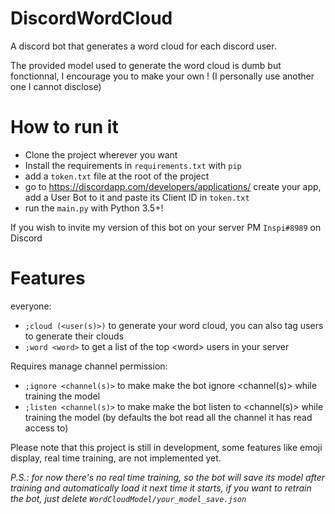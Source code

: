 # DiscordWordCloud
A discord bot that generates a word cloud for each discord user.

The provided model used to generate the word cloud is dumb but fonctionnal, 
I encourage you to make your own ! (I personally use another one I cannot disclose)

# How to run it
- Clone the project wherever you want
- Install the requirements in `requirements.txt` with `pip`
- add a `token.txt` file at the root of the project
- go to https://discordapp.com/developers/applications/ create your app, add a User Bot to it and paste its Client ID in `token.txt`
- run the `main.py` with Python 3.5+!

If you wish to invite my version of this bot on your server PM `Inspi#8989` on Discord

# Features
everyone:
- `;cloud (<user(s)>)` to generate your word cloud, you can also tag users to generate their clouds
- `;word <word>` to get a list of the top \<word> users in your server

Requires manage channel permission:
- `;ignore <channel(s)>` to make make the bot ignore <channel(s)> while training the model
- `;listen <channel(s)>` to make make the bot listen to <channel(s)> while training the model 
(by defaults the bot read all the channel it has read access to)

Please note that this project is still in development, 
some features like emoji display, real time training, are not implemented yet.

*P.S.: for now there's no real time training, so the bot will save its model after training and automatically load it next time it starts, if you want to retrain the bot, just delete `WordCloudModel/your_model_save.json`*
